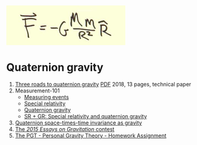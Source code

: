 ![Quaternion gravity](../images/Index/fgmmr2.jpg)

# Quaternion gravity

1. [Three roads to quaternion gravity](three_roads_to_quaternion_gravity.md)
  [PDF](three_roads_to_quaternion_gravity.pdf) 2018, 13 pages, technical paper
1. Measurement-101
    * [Measuring events](Measurement_101/measure.md)
    * [Special relativity](Measurement_101/special_relativity.md)
    * [Quaternion gravity](Measurement_101/quaternion_gravity.md)
    * [SR + GR: Special relativity and quaternion gravity](Measurement_101/measure_it_all.md)
1. [Quaternion space-times-time invariance as gravity](space-times-time_invariance.md)
1. [The *2015 Essays on Gravitation* contest](essays_on_gravitation.md)
1. [The PGT - Personal Gravity Theory - Homework Assignment](PGT/personal_gravity_theory.md)

